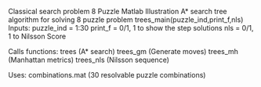 Classical search problem
8 Puzzle Matlab Illustration
A* search tree algorithm for solving 8 puzzle problem
trees_main(puzzle_ind,print_f,nls)
Inputs:
   puzzle_ind = 1:30
   print_f = 0/1, 1 to show the step solutions 
   nls = 0/1, 1 to Nilsson Score

Calls functions: 
   trees (A* search)
   trees_gm (Generate moves)
   trees_mh (Manhattan metrics)
   trees_nls (Nilsson sequence)

Uses:
   combinations.mat (30 resolvable puzzle combinations)
